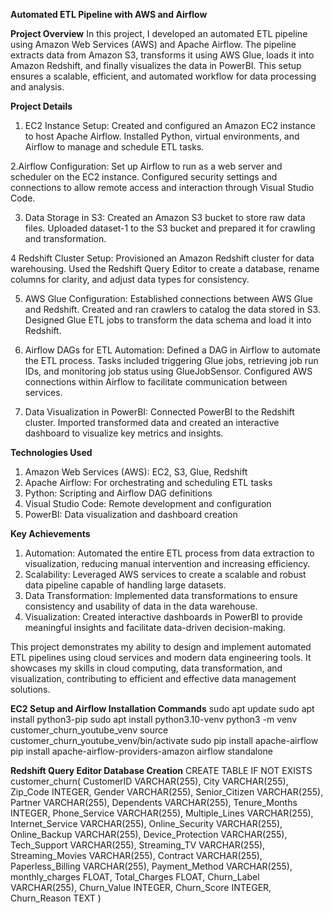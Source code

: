 **Automated ETL Pipeline with AWS and Airflow**

**Project Overview**
In this project, I developed an automated ETL pipeline using Amazon Web Services (AWS) and Apache Airflow. The pipeline extracts data from Amazon S3, transforms it using AWS Glue, loads it into Amazon Redshift, and finally visualizes the data in PowerBI. This setup ensures a scalable, efficient, and automated workflow for data processing and analysis.

**Project Details**

1. EC2 Instance Setup:
Created and configured an Amazon EC2 instance to host Apache Airflow.
Installed Python, virtual environments, and Airflow to manage and schedule ETL tasks.

2.Airflow Configuration:
Set up Airflow to run as a web server and scheduler on the EC2 instance.
Configured security settings and connections to allow remote access and interaction through Visual Studio Code.

3. Data Storage in S3:
Created an Amazon S3 bucket to store raw data files.
Uploaded dataset-1 to the S3 bucket and prepared it for crawling and transformation.

4 Redshift Cluster Setup:
Provisioned an Amazon Redshift cluster for data warehousing.
Used the Redshift Query Editor to create a database, rename columns for clarity, and adjust data types for consistency.

5. AWS Glue Configuration:
Established connections between AWS Glue and Redshift.
Created and ran crawlers to catalog the data stored in S3.
Designed Glue ETL jobs to transform the data schema and load it into Redshift.

6. Airflow DAGs for ETL Automation:
Defined a DAG in Airflow to automate the ETL process.
Tasks included triggering Glue jobs, retrieving job run IDs, and monitoring job status using GlueJobSensor.
Configured AWS connections within Airflow to facilitate communication between services.

7. Data Visualization in PowerBI:
Connected PowerBI to the Redshift cluster.
Imported transformed data and created an interactive dashboard to visualize key metrics and insights.

**Technologies Used**
1. Amazon Web Services (AWS): EC2, S3, Glue, Redshift
2. Apache Airflow: For orchestrating and scheduling ETL tasks
3. Python: Scripting and Airflow DAG definitions
3. Visual Studio Code: Remote development and configuration
4. PowerBI: Data visualization and dashboard creation

**Key Achievements**

1. Automation: Automated the entire ETL process from data extraction to visualization, reducing manual intervention and increasing efficiency.
2. Scalability: Leveraged AWS services to create a scalable and robust data pipeline capable of handling large datasets.
3. Data Transformation: Implemented data transformations to ensure consistency and usability of data in the data warehouse.
4. Visualization: Created interactive dashboards in PowerBI to provide meaningful insights and facilitate data-driven decision-making.
   
This project demonstrates my ability to design and implement automated ETL pipelines using cloud services and modern data engineering tools. It showcases my skills in cloud computing, data transformation, and visualization, contributing to efficient and effective data management solutions.

**EC2 Setup and Airflow Installation Commands**
sudo apt update
sudo apt install python3-pip
sudo apt install python3.10-venv
python3 -m venv customer_churn_youtube_venv
source customer_churn_youtube_venv/bin/activate 
sudo pip install apache-airflow
pip install apache-airflow-providers-amazon
airflow standalone

**Redshift Query Editor Database Creation**
CREATE TABLE IF NOT EXISTS customer_churn(
   CustomerID VARCHAR(255),
   City VARCHAR(255),
   Zip_Code INTEGER,
   Gender VARCHAR(255), 
   Senior_Citizen VARCHAR(255),
   Partner VARCHAR(255),
   Dependents VARCHAR(255), 
   Tenure_Months INTEGER,
   Phone_Service VARCHAR(255),
   Multiple_Lines VARCHAR(255),
   Internet_Service VARCHAR(255),
   Online_Security VARCHAR(255),
   Online_Backup VARCHAR(255), 
   Device_Protection VARCHAR(255),
   Tech_Support VARCHAR(255),
   Streaming_TV VARCHAR(255),
   Streaming_Movies VARCHAR(255),
   Contract VARCHAR(255),
   Paperless_Billing VARCHAR(255),
   Payment_Method VARCHAR(255),
   monthly_charges FLOAT,
   Total_Charges FLOAT,
   Churn_Label VARCHAR(255),
   Churn_Value INTEGER,
   Churn_Score INTEGER,
   Churn_Reason TEXT
)



